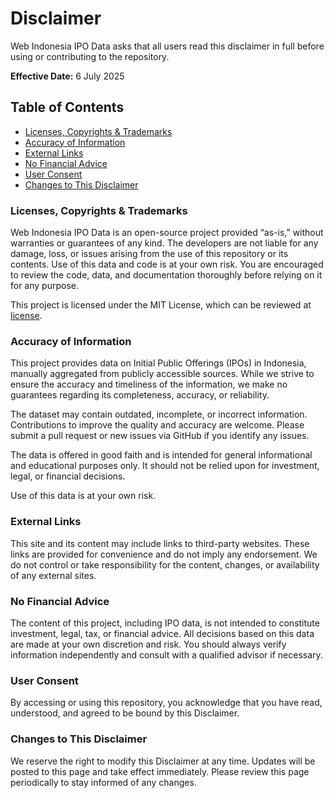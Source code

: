 # Disclaimer

Web Indonesia IPO Data asks that all users read this disclaimer in full before using or contributing to the repository.

**Effective Date:** 6 July 2025

## Table of Contents

* [Licenses, Copyrights & Trademarks](#licenses-copyrights--trademarks)
* [Accuracy of Information](#accuracy-of-information)
* [External Links](#external-links)
* [No Financial Advice](#no-financial-advice)
* [User Consent](#user-consent)
* [Changes to This Disclaimer](#changes-to-this-disclaimer)

### Licenses, Copyrights & Trademarks

Web Indonesia IPO Data is an open-source project provided “as-is,” without warranties or guarantees of any kind. The developers are not liable for any damage, loss, or issues arising from the use of this repository or its contents. Use of this data and code is at your own risk. You are encouraged to review the code, data, and documentation thoroughly before relying on it for any purpose.

This project is licensed under the MIT License, which can be reviewed at [license](https://github.com/ricotandrio/web-indonesia-ipo-data/blob/master/LICENSE.md).

### Accuracy of Information

This project provides data on Initial Public Offerings (IPOs) in Indonesia, manually aggregated from publicly accessible sources. While we strive to ensure the accuracy and timeliness of the information, we make no guarantees regarding its completeness, accuracy, or reliability.

The dataset may contain outdated, incomplete, or incorrect information. Contributions to improve the quality and accuracy are welcome. Please submit a pull request or new issues via GitHub if you identify any issues.

The data is offered in good faith and is intended for general informational and educational purposes only. It should not be relied upon for investment, legal, or financial decisions.

Use of this data is at your own risk.

### External Links

This site and its content may include links to third-party websites. These links are provided for convenience and do not imply any endorsement. We do not control or take responsibility for the content, changes, or availability of any external sites.

### No Financial Advice

The content of this project, including IPO data, is not intended to constitute investment, legal, tax, or financial advice. All decisions based on this data are made at your own discretion and risk. You should always verify information independently and consult with a qualified advisor if necessary.

### User Consent

By accessing or using this repository, you acknowledge that you have read, understood, and agreed to be bound by this Disclaimer.

### Changes to This Disclaimer

We reserve the right to modify this Disclaimer at any time. Updates will be posted to this page and take effect immediately. Please review this page periodically to stay informed of any changes.
